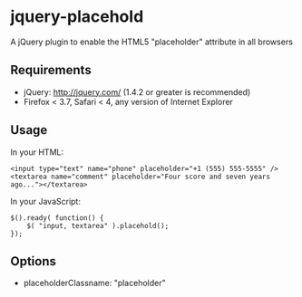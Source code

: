 # jquery-placehold
A jQuery plugin to enable the HTML5 "placeholder" attribute in all browsers


## Requirements
* jQuery: http://jquery.com/ (1.4.2 or greater is recommended)
* Firefox < 3.7, Safari < 4, any version of Internet Explorer


## Usage
In your HTML:

	<input type="text" name="phone" placeholder="+1 (555) 555-5555" />
	<textarea name="comment" placeholder="Four score and seven years ago..."></textarea>

In your JavaScript:

	$().ready( function() {
		$( "input, textarea" ).placehold();
	});


## Options
* placeholderClassname: "placeholder"